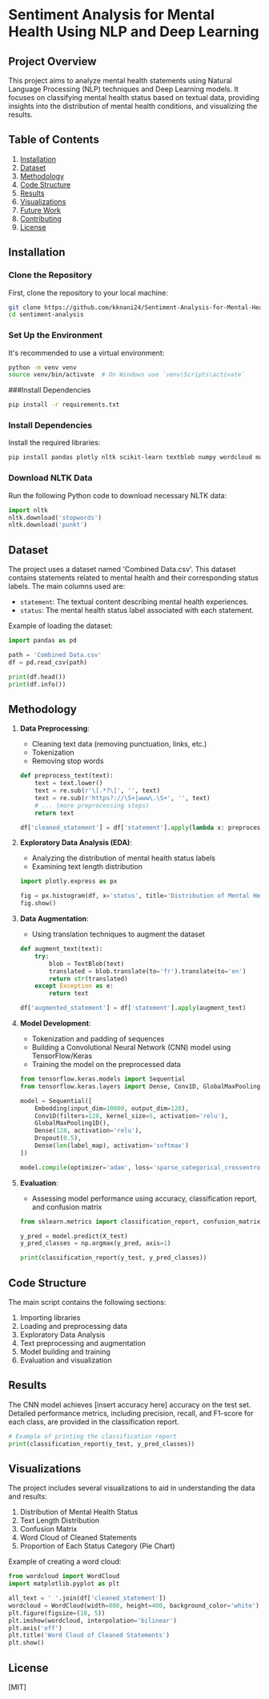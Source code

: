 
# Sentiment Analysis for Mental Health Using NLP and Deep Learning

## Project Overview
This project aims to analyze mental health statements using Natural Language Processing (NLP) techniques and Deep Learning models. It focuses on classifying mental health status based on textual data, providing insights into the distribution of mental health conditions, and visualizing the results.

## Table of Contents
1. [Installation](#installation)
2. [Dataset](#dataset)
3. [Methodology](#methodology)
4. [Code Structure](#code-structure)
5. [Results](#results)
6. [Visualizations](#visualizations)
7. [Future Work](#future-work)
8. [Contributing](#contributing)
9. [License](#license)

## Installation

### Clone the Repository

First, clone the repository to your local machine:

```bash
git clone https://github.com/kknani24/Sentiment-Analysis-for-Mental-Health-Using-NLP-and-Deep-Learning.git
cd sentiment-analysis
```


### Set Up the Environment

It's recommended to use a virtual environment:

```bash
python -m venv venv
source venv/bin/activate  # On Windows use `venv\Scripts\activate`
```
###Install Dependencies
```bash
pip install -r requirements.txt
```
### Install Dependencies

Install the required libraries:

```bash
pip install pandas plotly nltk scikit-learn textblob numpy wordcloud matplotlib tensorflow
```

### Download NLTK Data

Run the following Python code to download necessary NLTK data:

```python
import nltk
nltk.download('stopwords')
nltk.download('punkt')
```

## Dataset

The project uses a dataset named 'Combined Data.csv'. This dataset contains statements related to mental health and their corresponding status labels. The main columns used are:
- `statement`: The textual content describing mental health experiences.
- `status`: The mental health status label associated with each statement.

Example of loading the dataset:

```python
import pandas as pd

path = 'Combined Data.csv'
df = pd.read_csv(path)

print(df.head())
print(df.info())
```

## Methodology

1. **Data Preprocessing**:
   - Cleaning text data (removing punctuation, links, etc.)
   - Tokenization
   - Removing stop words

   ```python
   def preprocess_text(text):
       text = text.lower()
       text = re.sub(r'\[.*?\]', '', text)
       text = re.sub(r'https?://\S+|www\.\S+', '', text)
       # ... (more preprocessing steps)
       return text

   df['cleaned_statement'] = df['statement'].apply(lambda x: preprocess_text(x))
   ```

2. **Exploratory Data Analysis (EDA)**:
   - Analyzing the distribution of mental health status labels
   - Examining text length distribution

   ```python
   import plotly.express as px

   fig = px.histogram(df, x='status', title='Distribution of Mental Health Status')
   fig.show()
   ```

3. **Data Augmentation**:
   - Using translation techniques to augment the dataset

   ```python
   def augment_text(text):
       try:
           blob = TextBlob(text)
           translated = blob.translate(to='fr').translate(to='en')
           return str(translated)
       except Exception as e:
           return text

   df['augmented_statement'] = df['statement'].apply(augment_text)
   ```

4. **Model Development**:
   - Tokenization and padding of sequences
   - Building a Convolutional Neural Network (CNN) model using TensorFlow/Keras
   - Training the model on the preprocessed data

   ```python
   from tensorflow.keras.models import Sequential
   from tensorflow.keras.layers import Dense, Conv1D, GlobalMaxPooling1D, Embedding, Dropout

   model = Sequential([
       Embedding(input_dim=10000, output_dim=128),
       Conv1D(filters=128, kernel_size=5, activation='relu'),
       GlobalMaxPooling1D(),
       Dense(128, activation='relu'),
       Dropout(0.5),
       Dense(len(label_map), activation='softmax')
   ])

   model.compile(optimizer='adam', loss='sparse_categorical_crossentropy', metrics=['accuracy'])
   ```

5. **Evaluation**:
   - Assessing model performance using accuracy, classification report, and confusion matrix

   ```python
   from sklearn.metrics import classification_report, confusion_matrix

   y_pred = model.predict(X_test)
   y_pred_classes = np.argmax(y_pred, axis=1)

   print(classification_report(y_test, y_pred_classes))
   ```

## Code Structure

The main script contains the following sections:

1. Importing libraries
2. Loading and preprocessing data
3. Exploratory Data Analysis
4. Text preprocessing and augmentation
5. Model building and training
6. Evaluation and visualization

## Results

The CNN model achieves [insert accuracy here] accuracy on the test set. Detailed performance metrics, including precision, recall, and F1-score for each class, are provided in the classification report.

```python
# Example of printing the classification report
print(classification_report(y_test, y_pred_classes))
```

## Visualizations

The project includes several visualizations to aid in understanding the data and results:

1. Distribution of Mental Health Status
2. Text Length Distribution
3. Confusion Matrix
4. Word Cloud of Cleaned Statements
5. Proportion of Each Status Category (Pie Chart)

Example of creating a word cloud:

```python
from wordcloud import WordCloud
import matplotlib.pyplot as plt

all_text = ' '.join(df['cleaned_statement'])
wordcloud = WordCloud(width=800, height=400, background_color='white').generate(all_text)
plt.figure(figsize=(10, 5))
plt.imshow(wordcloud, interpolation='bilinear')
plt.axis('off')
plt.title('Word Cloud of Cleaned Statements')
plt.show()
```


## License

[MIT]
